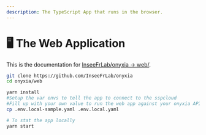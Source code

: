 ```yaml
---
description: The TypeScript App that runs in the browser.
---
```


# 🖥 The Web Application

This is the documentation for [InseeFrLab/onyxia -> web/](https://github.com/InseeFrLab/onyxia/tree/main/web). &#x20;

```bash
git clone https://github.com/InseeFrLab/onyxia
cd onyxia/web

yarn install
#Setup the var envs to tell the app to connect to the sspcloud
#Fill up with your own value to run the web app against your onyxia API.
cp .env.local-sample.yaml .env.local.yaml

# To stat the app locally
yarn start
```
